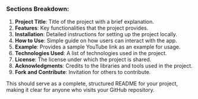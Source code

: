 
### Sections Breakdown:

1. **Project Title**: Title of the project with a brief explanation.
2. **Features**: Key functionalities that the project provides.
3. **Installation**: Detailed instructions for setting up the project locally.
4. **How to Use**: Simple guide on how users can interact with the app.
5. **Example**: Provides a sample YouTube link as an example for usage.
6. **Technologies Used**: A list of technologies used in the project.
7. **License**: The license under which the project is shared.
8. **Acknowledgments**: Credits to the libraries and tools used in the project.
9. **Fork and Contribute**: Invitation for others to contribute.

This should serve as a complete, structured README for your project, making it clear for anyone who visits your GitHub repository.
